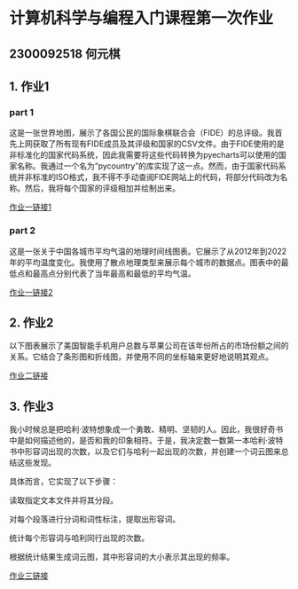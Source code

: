 # 计算机科学与编程⼊门课程第一次作业
## 2300092518 何元棋
## 1. 作业1

### part 1
这是一张世界地图，展示了各国公民的国际象棋联合会（FIDE）的总评级。我首先上网获取了所有现有FIDE成员及其评级和国家的CSV文件。由于FIDE使用的是非标准化的国家代码系统，因此我需要将这些代码转换为pyecharts可以使用的国家名称。我通过一个名为“pycountry”的库实现了这一点。然而，由于国家代码系统并非标准的ISO格式，我不得不手动查阅FIDE网站上的代码，将部分代码改为名称。然后，我将每个国家的评级相加并绘制出来。

[作业一链接1](https://szycxn.github.io/testmapchessl.html)

### part 2
这是一张关于中国各城市平均气温的地理时间线图表。它展示了从2012年到2022年的平均温度变化。我使用了散点地理类型来展示每个城市的数据点。图表中的最低点和最高点分别代表了当年最高和最低的平均气温。

[作业一链接2](https://szycxn.github.io/timeline_map.html)


## 2. 作业2

以下图表展示了美国智能手机用户总数与苹果公司在该年份所占的市场份额之间的关系。它结合了条形图和折线图，并使用不同的坐标轴来更好地说明其观点。

[作业二链接](https://szycxn.github.io/smartphone_grid_chart.html)


## 3. 作业3

我小时候总是把哈利·波特想象成一个勇敢、精明、坚韧的人。因此，我很好奇书中是如何描述他的，是否和我的印象相符。于是，我决定数一数第一本哈利·波特书中形容词出现的次数，以及它们与哈利一起出现的次数，并创建一个词云图来总结这些发现。

具体而言，它实现了以下步骤：

读取指定文本文件并将其分段。

对每个段落进行分词和词性标注，提取出形容词。

统计每个形容词与哈利同行出现的次数。

根据统计结果生成词云图，其中形容词的大小表示其出现的频率。

[作业三链接](https://szycxn.github.io/Figure_1.png)
